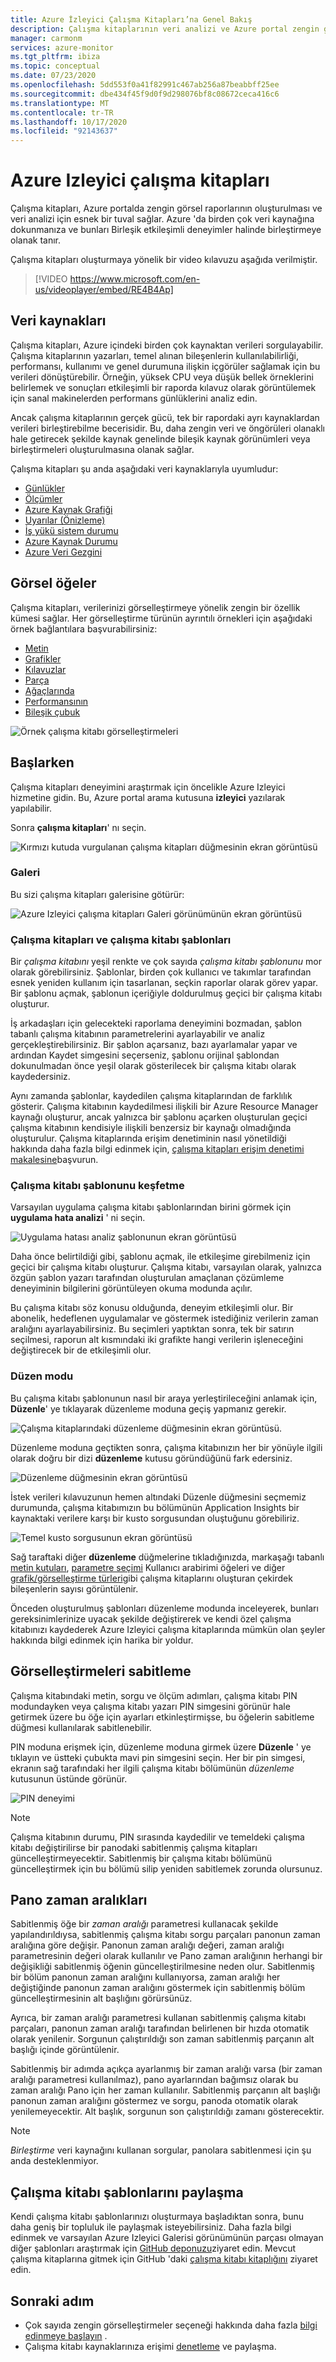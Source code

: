 ```yaml
---
title: Azure İzleyici Çalışma Kitapları’na Genel Bakış
description: Çalışma kitaplarının veri analizi ve Azure portal zengin görsel raporların oluşturulması için nasıl esnek bir tuval sağladığını öğrenin.
manager: carmonm
services: azure-monitor
ms.tgt_pltfrm: ibiza
ms.topic: conceptual
ms.date: 07/23/2020
ms.openlocfilehash: 5dd553f0a41f82991c467ab256a87beabbff25ee
ms.sourcegitcommit: dbe434f45f9d0f9d298076bf8c08672ceca416c6
ms.translationtype: MT
ms.contentlocale: tr-TR
ms.lasthandoff: 10/17/2020
ms.locfileid: "92143637"
---
```

# <a name="azure-monitor-workbooks"></a>Azure Izleyici çalışma kitapları

Çalışma kitapları, Azure portalda zengin görsel raporlarının oluşturulması ve veri analizi için esnek bir tuval sağlar. Azure 'da birden çok veri kaynağına dokunmanıza ve bunları Birleşik etkileşimli deneyimler halinde birleştirmeye olanak tanır. 

Çalışma kitapları oluşturmaya yönelik bir video kılavuzu aşağıda verilmiştir.

> [!VIDEO https://www.microsoft.com/en-us/videoplayer/embed/RE4B4Ap]

## <a name="data-sources"></a>Veri kaynakları

Çalışma kitapları, Azure içindeki birden çok kaynaktan verileri sorgulayabilir. Çalışma kitaplarının yazarları, temel alınan bileşenlerin kullanılabilirliği, performansı, kullanımı ve genel durumuna ilişkin içgörüler sağlamak için bu verileri dönüştürebilir. Örneğin, yüksek CPU veya düşük bellek örneklerini belirlemek ve sonuçları etkileşimli bir raporda kılavuz olarak görüntülemek için sanal makinelerden performans günlüklerini analiz edin.
  
Ancak çalışma kitaplarının gerçek gücü, tek bir rapordaki ayrı kaynaklardan verileri birleştirebilme becerisidir. Bu, daha zengin veri ve öngörüleri olanaklı hale getirecek şekilde kaynak genelinde bileşik kaynak görünümleri veya birleştirmeleri oluşturulmasına olanak sağlar.

Çalışma kitapları şu anda aşağıdaki veri kaynaklarıyla uyumludur:

* [Günlükler](workbooks-data-sources.md#logs)
* [Ölçümler](workbooks-data-sources.md#metrics)
* [Azure Kaynak Grafiği](workbooks-data-sources.md#azure-resource-graph)
* [Uyarılar (Önizleme)](workbooks-data-sources.md#alerts-preview)
* [İş yükü sistem durumu](workbooks-data-sources.md#workload-health)
* [Azure Kaynak Durumu](workbooks-data-sources.md#azure-resource-health)
* [Azure Veri Gezgini](workbooks-data-sources.md#azure-data-explorer)

## <a name="visualizations"></a>Görsel öğeler

Çalışma kitapları, verilerinizi görselleştirmeye yönelik zengin bir özellik kümesi sağlar. Her görselleştirme türünün ayrıntılı örnekleri için aşağıdaki örnek bağlantılara başvurabilirsiniz:

* [Metin](workbooks-text-visualizations.md)
* [Grafikler](workbooks-chart-visualizations.md)
* [Kılavuzlar](workbooks-grid-visualizations.md)
* [Parça](workbooks-tile-visualizations.md)
* [Ağaçlarında](workbooks-tree-visualizations.md)
* [Performansının](workbooks-graph-visualizations.md)
* [Bileşik çubuk](workbooks-composite-bar.md)

![Örnek çalışma kitabı görselleştirmeleri](./media/workbooks-overview/visualizations.png)

## <a name="getting-started"></a>Başlarken

Çalışma kitapları deneyimini araştırmak için öncelikle Azure Izleyici hizmetine gidin. Bu, Azure portal arama kutusuna **izleyici** yazılarak yapılabilir.

Sonra **çalışma kitapları**' nı seçin.

![Kırmızı kutuda vurgulanan çalışma kitapları düğmesinin ekran görüntüsü](./media/workbooks-overview/workbooks.png)

### <a name="gallery"></a>Galeri

Bu sizi çalışma kitapları galerisine götürür:

![Azure Izleyici çalışma kitapları Galeri görünümünün ekran görüntüsü](./media/workbooks-overview/gallery.png)

### <a name="workbooks-versus-workbook-templates"></a>Çalışma kitapları ve çalışma kitabı şablonları

Bir _çalışma kitabını_ yeşil renkte ve çok sayıda _çalışma kitabı şablonunu_ mor olarak görebilirsiniz. Şablonlar, birden çok kullanıcı ve takımlar tarafından esnek yeniden kullanım için tasarlanan, seçkin raporlar olarak görev yapar. Bir şablonu açmak, şablonun içeriğiyle doldurulmuş geçici bir çalışma kitabı oluşturur. 

İş arkadaşları için gelecekteki raporlama deneyimini bozmadan, şablon tabanlı çalışma kitabının parametrelerini ayarlayabilir ve analiz gerçekleştirebilirsiniz. Bir şablon açarsanız, bazı ayarlamalar yapar ve ardından Kaydet simgesini seçerseniz, şablonu orijinal şablondan dokunulmadan önce yeşil olarak gösterilecek bir çalışma kitabı olarak kaydedersiniz. 

Aynı zamanda şablonlar, kaydedilen çalışma kitaplarından de farklılık gösterir. Çalışma kitabının kaydedilmesi ilişkili bir Azure Resource Manager kaynağı oluşturur, ancak yalnızca bir şablonu açarken oluşturulan geçici çalışma kitabının kendisiyle ilişkili benzersiz bir kaynağı olmadığında oluşturulur. Çalışma kitaplarında erişim denetiminin nasıl yönetildiği hakkında daha fazla bilgi edinmek için, [çalışma kitapları erişim denetimi makalesine](workbooks-access-control.md)başvurun.

### <a name="exploring-a-workbook-template"></a>Çalışma kitabı şablonunu keşfetme

Varsayılan uygulama çalışma kitabı şablonlarından birini görmek için **uygulama hata analizi** ' ni seçin.

![Uygulama hatası analiz şablonunun ekran görüntüsü](./media/workbooks-overview/failure-analysis.png)

Daha önce belirtildiği gibi, şablonu açmak, ile etkileşime girebilmeniz için geçici bir çalışma kitabı oluşturur. Çalışma kitabı, varsayılan olarak, yalnızca özgün şablon yazarı tarafından oluşturulan amaçlanan çözümleme deneyiminin bilgilerini görüntüleyen okuma modunda açılır.

Bu çalışma kitabı söz konusu olduğunda, deneyim etkileşimli olur. Bir abonelik, hedeflenen uygulamalar ve göstermek istediğiniz verilerin zaman aralığını ayarlayabilirsiniz. Bu seçimleri yaptıktan sonra, tek bir satırın seçilmesi, raporun alt kısmındaki iki grafikte hangi verilerin işleneceğini değiştirecek bir de etkileşimli olur.

### <a name="editing-mode"></a>Düzen modu

Bu çalışma kitabı şablonunun nasıl bir araya yerleştirileceğini anlamak için, **Düzenle**' ye tıklayarak düzenleme moduna geçiş yapmanız gerekir.

![Çalışma kitaplarındaki düzenleme düğmesinin ekran görüntüsü.](./media/workbooks-overview/edit.png)

Düzenleme moduna geçtikten sonra, çalışma kitabınızın her bir yönüyle ilgili olarak doğru bir dizi **düzenleme** kutusu göründüğünü fark edersiniz.

![Düzenleme düğmesinin ekran görüntüsü](./media/workbooks-overview/edit-mode.png)

İstek verileri kılavuzunun hemen altındaki Düzenle düğmesini seçmemiz durumunda, çalışma kitabımızın bu bölümünün Application Insights bir kaynaktaki verilere karşı bir kusto sorgusundan oluştuğunu görebiliriz.

![Temel kusto sorgusunun ekran görüntüsü](./media/workbooks-overview/kusto.png)

Sağ taraftaki diğer **düzenleme** düğmelerine tıkladığınızda, markaşağı tabanlı [metin kutuları](workbooks-text-visualizations.md), [parametre seçimi](workbooks-parameters.md) Kullanıcı arabirimi öğeleri ve diğer [grafik/görselleştirme türleri](#visualizations)gibi çalışma kitaplarını oluşturan çekirdek bileşenlerin sayısı görüntülenir. 

Önceden oluşturulmuş şablonları düzenleme modunda inceleyerek, bunları gereksinimlerinize uyacak şekilde değiştirerek ve kendi özel çalışma kitabınızı kaydederek Azure Izleyici çalışma kitaplarında mümkün olan şeyler hakkında bilgi edinmek için harika bir yoldur.

## <a name="pinning-visualizations"></a>Görselleştirmeleri sabitleme

Çalışma kitabındaki metin, sorgu ve ölçüm adımları, çalışma kitabı PIN modundayken veya çalışma kitabı yazarı PIN simgesini görünür hale getirmek üzere bu öğe için ayarları etkinleştirmişse, bu öğelerin sabitleme düğmesi kullanılarak sabitlenebilir. 

PIN moduna erişmek için, düzenleme moduna girmek üzere **Düzenle** ' ye tıklayın ve üstteki çubukta mavi pin simgesini seçin. Her bir pin simgesi, ekranın sağ tarafındaki her ilgili çalışma kitabı bölümünün *düzenleme* kutusunun üstünde görünür.

![PIN deneyimi](./media/workbooks-overview/pin-experience.png)

> [!NOTE]
> Çalışma kitabının durumu, PIN sırasında kaydedilir ve temeldeki çalışma kitabı değiştirilirse bir panodaki sabitlenmiş çalışma kitapları güncelleştirmeyecektir. Sabitlenmiş bir çalışma kitabı bölümünü güncelleştirmek için bu bölümü silip yeniden sabitlemek zorunda olursunuz.

## <a name="dashboard-time-ranges"></a>Pano zaman aralıkları

Sabitlenmiş öğe bir *zaman aralığı* parametresi kullanacak şekilde yapılandırıldıysa, sabitlenmiş çalışma kitabı sorgu parçaları panonun zaman aralığına göre değişir. Panonun zaman aralığı değeri, zaman aralığı parametresinin değeri olarak kullanılır ve Pano zaman aralığının herhangi bir değişikliği sabitlenmiş öğenin güncelleştirilmesine neden olur. Sabitlenmiş bir bölüm panonun zaman aralığını kullanıyorsa, zaman aralığı her değiştiğinde panonun zaman aralığını göstermek için sabitlenmiş bölüm güncelleştirmesinin alt başlığını görürsünüz. 

Ayrıca, bir zaman aralığı parametresi kullanan sabitlenmiş çalışma kitabı parçaları, panonun zaman aralığı tarafından belirlenen bir hızda otomatik olarak yenilenir. Sorgunun çalıştırıldığı son zaman sabitlenmiş parçanın alt başlığı içinde görüntülenir.

Sabitlenmiş bir adımda açıkça ayarlanmış bir zaman aralığı varsa (bir zaman aralığı parametresi kullanılmaz), pano ayarlarından bağımsız olarak bu zaman aralığı Pano için her zaman kullanılır. Sabitlenmiş parçanın alt başlığı panonun zaman aralığını göstermez ve sorgu, panoda otomatik olarak yenilemeyecektir. Alt başlık, sorgunun son çalıştırıldığı zamanı gösterecektir.

> [!NOTE]
> *Birleştirme* veri kaynağını kullanan sorgular, panolara sabitlenmesi için şu anda desteklenmiyor.

## <a name="sharing-workbook-templates"></a>Çalışma kitabı şablonlarını paylaşma

Kendi çalışma kitabı şablonlarınızı oluşturmaya başladıktan sonra, bunu daha geniş bir topluluk ile paylaşmak isteyebilirsiniz. Daha fazla bilgi edinmek ve varsayılan Azure Izleyici Galerisi görünümünün parçası olmayan diğer şablonları araştırmak için [GitHub deponuzu](https://github.com/Microsoft/Application-Insights-Workbooks/blob/master/README.md)ziyaret edin. Mevcut çalışma kitaplarına gitmek için GitHub 'daki [çalışma kitabı kitaplığını](https://github.com/microsoft/Application-Insights-Workbooks/tree/master/Workbooks) ziyaret edin.

## <a name="next-step"></a>Sonraki adım

* Çok sayıda zengin görselleştirmeler seçeneği hakkında daha fazla [bilgi edinmeye başlayın](#visualizations) .
* Çalışma kitabı kaynaklarınıza erişimi [denetleme](workbooks-access-control.md) ve paylaşma.